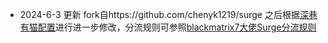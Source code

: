 
- 2024-6-3 更新
fork自https://github.com/chenyk1219/surge
之后根据[深巷有猫配置](https://github.com/Rabbit-Spec/Surge/tree/Master/Conf)进行进一步修改，分流规则可参照[blackmatrix7大佬Surge分流规则](https://github.com/blackmatrix7/ios_rule_script/tree/master/rule/Surge)
